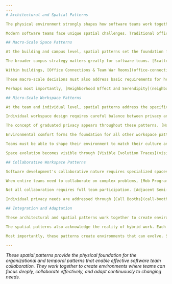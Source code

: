 ```yaml
---
---
# Architectural and Spatial Patterns

The physical environment strongly shapes how software teams work together, focus, and create new solutions. These architectural and spatial patterns create environments that support both individual work and team effectiveness. Software development requires frequent shifts between focused work and collaborative problem-solving.

Modern software teams face unique spatial challenges. Traditional office workers mainly need individual focus spaces. Software teams must smoothly move between pair programming, mob programming, planning sessions, and deep individual work. They need spaces that handle both planned meetings and spontaneous collaboration. These spaces must support both in-person and remote team members. They must also adapt as team makeup and project needs change.

## Macro-Scale Space Patterns

At the building and campus level, spatial patterns set the foundation for team interaction and company culture. [Work Community Clusters](work-community-clusters.md) create neighborhood-like environments where teams of 10-20 people share amenities and common areas. This builds casual encounters that drive innovation while keeping team identity. This approach differs sharply from traditional departmental silos. Instead, it organizes space around collaborative workflows.

The broader campus strategy matters greatly for software teams. [Scattered Work and Campus Layout](scattered-work-campus-layout.md) spreads teams across mixed-use areas rather than isolated office parks. This enables the cross-pollination of ideas that drives breakthrough thinking. When software teams work in vibrant urban environments alongside other creative professionals, they gain access to diverse perspectives and unexpected inspiration.

Within buildings, [Office Connections & Team War Rooms](office-connections-team-war-rooms.md) ensures that frequently collaborating teams are positioned next to each other. Each cross-functional team has access to dedicated collaboration spaces. The goal is to reduce the friction of interaction while providing teams with spaces they can configure to match their working styles.

These macro-scale decisions must also address basic requirements for healthy work environments. [Accessible & Code-Compliant Design](accessible-code-compliant-design.md) ensures that spaces meet accessibility standards and building codes while providing natural daylight and healthy indoor climate that enable sustained creative work. This foundation of environmental health enables all other patterns to function effectively.

Perhaps most importantly, [Neighborhood Effect and Serendipity](neighborhood-effect-serendipity.md) designs circulation paths and common areas to encourage informal cross-team encounters. Software innovation often happens at the intersections between disciplines and teams. Spatial design can either enable or block these beneficial collisions.

## Micro-Scale Workspace Patterns

At the team and individual level, spatial patterns address the specific needs of software development work. [Small Team Bays](small-team-bays.md) create dedicated areas for typically 4-6 people with acoustic design that encourages natural conversation while protecting the team from outside distractions. These bays become the team's home base. They support both planned collaboration and spontaneous problem-solving.

Individual workspace design requires careful balance between privacy and connection. [Workspace Enclosure & Personal Space](workspace-enclosure-personal-space.md) provides each person with approximately 60 square feet and partial walls that create psychological comfort without complete isolation. The pattern recognizes that software developers need both focused concentration time and easy access to team collaboration.

The concept of graduated privacy appears throughout these patterns. [Half-Open, Half-Private Spaces](half-open-half-private-spaces.md) creates alcoves with 50-75% enclosure that balance individual focus needs with team connectivity. These spaces serve as retreats for difficult debugging sessions while keeping individuals visually connected to team activity.

Environmental comfort forms the foundation for all other workspace patterns. [Environmental Comfort Patterns](environmental-comfort-patterns.md) addresses ergonomic furniture, lighting quality, acoustic zoning, and climate control. Software development requires sustained concentration and frequent collaboration. Both suffer when environmental conditions create stress or distraction.

Teams must be able to shape their environment to match their culture and workflow. [Personalization and Human Scale](personalization-human-scale.md) enables teams to modify their spaces with artifacts, varied textures, and comfortable seating that reflects their identity and supports their collaboration style. This pattern recognizes that effective teams develop unique cultures that should show in their physical environment.

Space evolution becomes visible through [Visible Evolution Traces](visible-evolution-traces.md), which designs environments to show their history of adaptation and use. Rather than hiding signs of modification, this pattern makes team adaptations visible to encourage further beneficial changes. It helps new team members understand how the space has evolved to support the team's work.

## Collaborative Workspace Patterns

Software development's collaborative nature requires specialized spaces that support different types of paired and group work. [Pair Programming Workstations](pair-programming-workstations.md) provides dedicated desks designed for two people to comfortably work at one machine with dual peripherals and optimal viewing angles. These stations recognize that pair programming is a core practice in many teams and deserves purpose-built infrastructure.

When entire teams need to collaborate on complex problems, [Mob Programming Corner](mob-programming-corner.md) creates spaces where groups can work together on one task with large displays and flexible seating arrangements. These corners support the intensive collaboration that's needed for architectural decisions, complex debugging, and knowledge transfer.

Not all collaboration requires full team participation. [Adjacent Semi-Private Spaces](adjacent-semi-private-spaces.md) creates small collaboration alcoves immediately next to team work zones. This enables context-preserving discussions that can happen without disrupting other team members. These spaces support the quick consultations and pair debugging sessions that punctuate individual work.

Individual privacy needs are addressed through [Call Booths](call-booths.md), which provide soundproof privacy pods for individual calls and focused work without requiring complete separation from the team. These booths serve multiple functions, from customer calls to difficult debugging sessions that require intense concentration.

## Integration and Adaptation

These architectural and spatial patterns work together to create environments that support software teams' complex and evolving needs. The patterns recognize that effective software development requires both individual focus and team collaboration. It needs both planned activities and spontaneous interaction. It needs both stability and adaptability.

The spatial patterns also acknowledge the reality of hybrid work. Each pattern considers how spaces can support both in-person and remote team members. This ensures that spatial decisions enhance rather than hinder distributed collaboration. This requires rethinking traditional office design principles to create spaces that work for teams that are sometimes co-located, sometimes distributed, and often somewhere in between.

Most importantly, these patterns create environments that can evolve. Software teams change composition, adopt new practices, and face different challenges over time. The spatial patterns provide a foundation that can adapt to these changes while maintaining the environmental conditions that enable teams to do their best work.

---
```


*These spatial patterns provide the physical foundation for the organizational and temporal patterns that enable effective software team collaboration. They work together to create environments where teams can focus deeply, collaborate effectively, and adapt continuously to changing needs.*